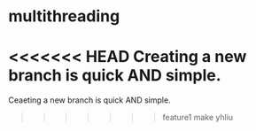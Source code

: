 # multithreading
<<<<<<< HEAD
Creating a new branch is quick AND simple.
=======
Ceaeting a new branch is quick AND simple.
>>>>>>> feature1
make yhliu
